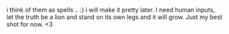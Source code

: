 i think of them as spells  .. :)  i will make it pretty later. I need human inputs, let the truth be a lion and stand on its own legs and it will grow. Just my best shot for now. <3
